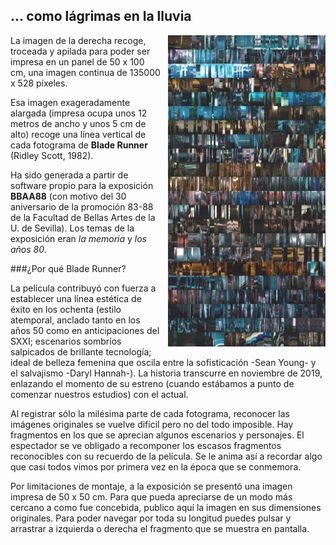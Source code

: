 ## ... como lágrimas en la lluvia

<img style = "float: right; width: 50%; margin: 0 0 10px 10px" src = "img/como_lagrimas.png">

La imagen de la derecha recoge, troceada y apilada para poder ser impresa en un panel de 50 x 100 cm, una imagen continua de 135000 x 528 píxeles.

Esa imagen exageradamente alargada (impresa ocupa unos 12 metros de ancho y unos 5 cm de alto) recoge una línea vertical de cada fotograma de **Blade Runner** (Ridley Scott, 1982).

Ha sido generada a partir de software propio para la exposición **BBAA88** (con motivo del 30 aniversario de la promoción 83-88 de la Facultad de Bellas Artes de la U. de Sevilla). Los temas de la exposición eran _la memoria_ y _los años 80_.

###¿Por qué Blade Runner?

La película contribuyó con fuerza a establecer una línea estética de éxito en los ochenta (estilo atemporal, anclado tanto en los años 50 como en anticipaciones del SXXI; escenarios sombríos salpicados de brillante tecnología; ideal de belleza femenina que oscila entre la sofisticación -Sean Young- y el salvajismo -Daryl Hannah-). La historia transcurre en noviembre de 2019, enlazando el momento de su estreno (cuando estábamos a punto de comenzar nuestros estudios) con el actual.

Al registrar sólo la milésima parte de cada fotograma, reconocer las imágenes originales se vuelve difícil pero no del todo imposible. Hay fragmentos en los que se aprecian algunos escenarios y personajes. El espectador se ve obligado a recomponer los escasos fragmentos reconocibles con su recuerdo de la película. Se le anima así a recordar algo que casi todos vimos por primera vez en la época que se conmemora.

Por limitaciones de montaje, a la exposición se presentó una imagen impresa de 50 x 50 cm. Para que pueda apreciarse de un modo más cercano a como fue concebida, publico aquí la imagen en sus dimensiones originales. Para poder navegar por toda su longitud puedes pulsar y arrastrar a izquierda o derecha el fragmento que se muestra en pantalla.
